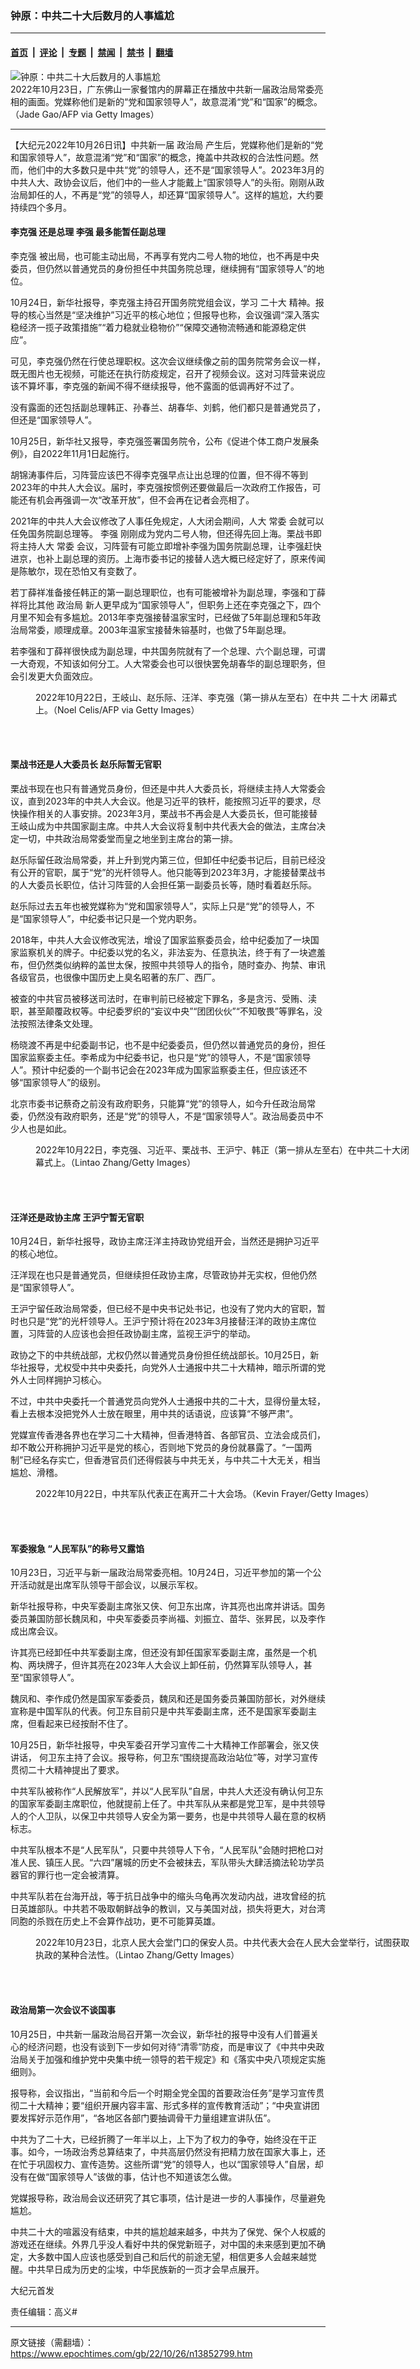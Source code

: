 ### 钟原：中共二十大后数月的人事尴尬

---

#### [首页](../../../..?n13852799) &nbsp;|&nbsp; [评论](../../../../../epoch-comment?n13852799) &nbsp;|&nbsp; [专题](../../../../../epoch-special?n13852799) &nbsp;|&nbsp; [禁闻](../../../../../epoch-news?n13852799) &nbsp;|&nbsp; [禁书](../../../../../books?n13852799) &nbsp;|&nbsp; [翻墙](https://github.com/gfw-breaker/nogfw/blob/master/README.md?n13852799)


<div><img alt="钟原：中共二十大后数月的人事尴尬" class="attachment-djy_600_400 size-djy_600_400 wp-post-image" src="https://i.epochtimes.com/assets/uploads/2022/10/id13852806-GettyImages-1244162294_light-600x400.jpg"/>
<div class="caption">
 2022年10月23日，广东佛山一家餐馆内的屏幕正在播放中共新一届政治局常委亮相的画面。党媒称他们是新的“党和国家领导人”，故意混淆“党”和“国家”的概念。（Jade Gao/AFP via Getty Images）
</div></div><hr/><div class="post_content" id="artbody" itemprop="articleBody">
 <!-- article content begin -->
 <p>
  【大纪元2022年10月26日讯】中共新一届
  <ok href="https://www.epochtimes.com/gb/tag/%E6%94%BF%E6%B2%BB%E5%B1%80.html">
   政治局
  </ok>
  产生后，党媒称他们是新的“党和国家领导人”，故意混淆“党”和“国家”的概念，掩盖中共政权的合法性问题。然而，他们中的大多数只是中共“党”的领导人，还不是“国家领导人”。2023年3月的中共人大、政协会议后，他们中的一些人才能戴上“国家领导人”的头衔。刚刚从政治局卸任的人，不再是“党”的领导人，却还算“国家领导人”。这样的尴尬，大约要持续四个多月。
 </p>
 <h4>
  <ok href="https://www.epochtimes.com/gb/tag/%E6%9D%8E%E5%85%8B%E5%BC%BA.html">
   李克强
  </ok>
  还是总理
  <ok href="https://www.epochtimes.com/gb/tag/%E6%9D%8E%E5%BC%BA.html">
   李强
  </ok>
  最多能暂任副总理
 </h4>
 <p>
  <ok href="https://www.epochtimes.com/gb/tag/%E6%9D%8E%E5%85%8B%E5%BC%BA.html">
   李克强
  </ok>
  被出局，也可能主动出局，不再享有党内二号人物的地位，也不再是中央委员，但仍然以普通党员的身份担任中共国务院总理，继续拥有“国家领导人”的地位。
 </p>
 <p>
  10月24日，新华社报导，李克强主持召开国务院党组会议，学习
  <ok href="https://www.epochtimes.com/gb/tag/%E4%BA%8C%E5%8D%81%E5%A4%A7.html">
   二十大
  </ok>
  精神。报导的核心当然是“坚决维护”习近平的核心地位；但报导也称，会议强调“深入落实稳经济一揽子政策措施”“着力稳就业稳物价”“保障交通物流畅通和能源稳定供应”。
 </p>
 <p>
  可见，李克强仍然在行使总理职权。这次会议继续像之前的国务院常务会议一样，既无图片也无视频，可能还在执行防疫规定，召开了视频会议。这对习阵营来说应该不算坏事，李克强的新闻不得不继续报导，他不露面的低调再好不过了。
 </p>
 <p>
  没有露面的还包括副总理韩正、孙春兰、胡春华、刘鹤，他们都只是普通党员了，但还是“国家领导人”。
 </p>
 <p>
  10月25日，新华社又报导，李克强签署国务院令，公布《促进个体工商户发展条例》，自2022年11月1日起施行。
 </p>
 <p>
  胡锦涛事件后，习阵营应该巴不得李克强早点让出总理的位置，但不得不等到2023年的中共人大会议。届时，李克强按惯例还要做最后一次政府工作报告，可能还有机会再强调一次“改革开放”，但不会再在记者会亮相了。
 </p>
 <p>
  2021年的中共人大会议修改了人事任免规定，人大闭会期间，人大
  <ok href="https://www.epochtimes.com/gb/tag/%E5%B8%B8%E5%A7%94.html">
   常委
  </ok>
  会就可以任免国务院副总理等。
  <ok href="https://www.epochtimes.com/gb/tag/%E6%9D%8E%E5%BC%BA.html">
   李强
  </ok>
  刚刚成为党内二号人物，但还得先回上海。栗战书即将主持人大
  <ok href="https://www.epochtimes.com/gb/tag/%E5%B8%B8%E5%A7%94.html">
   常委
  </ok>
  会议，习阵营有可能立即增补李强为国务院副总理，让李强赶快进京，也补上副总理的资历。上海市委书记的接替人选大概已经定好了，原来传闻是陈敏尔，现在恐怕又有变数了。
 </p>
 <p>
  若丁薛祥准备接任韩正的第一副总理职位，也有可能被增补为副总理，李强和丁薛祥将比其他
  <ok href="https://www.epochtimes.com/gb/tag/%E6%94%BF%E6%B2%BB%E5%B1%80.html">
   政治局
  </ok>
  新人更早成为“国家领导人”，但职务上还在李克强之下，四个月里不知会有多尴尬。2013年李克强接替温家宝时，已经做了5年副总理和5年政治局常委，顺理成章。2003年温家宝接替朱镕基时，也做了5年副总理。
 </p>
 <p>
  若李强和丁薛祥很快成为副总理，中共国务院就有了一个总理、六个副总理，可谓一大奇观，不知该如何分工。人大常委会也可以很快罢免胡春华的副总理职务，但会引发更大负面效应。
 </p>
 <figure aria-describedby="caption-attachment-13852807" class="wp-caption aligncenter" id="attachment_13852807" style="width: 600px">
  <ok href="https://i.epochtimes.com/assets/uploads/2022/10/id13852807-GettyImages-1244134618_light.jpg" target="_blank">
   <img alt="" class="size-large wp-image-13852807" src="https://i.epochtimes.com/assets/uploads/2022/10/id13852807-GettyImages-1244134618_light-600x400.jpg"/>
  </ok>
  <br/><figcaption class="wp-caption-text" id="caption-attachment-13852807">
   2022年10月22日，王岐山、赵乐际、汪洋、李克强（第一排从左至右）在中共
   <ok href="https://www.epochtimes.com/gb/tag/%E4%BA%8C%E5%8D%81%E5%A4%A7.html">
    二十大
   </ok>
   闭幕式上。（Noel Celis/AFP via Getty Images）
  </figcaption><br/>
 </figure><br/>
 <h4>
  栗战书还是人大委员长 赵乐际暂无官职
 </h4>
 <p>
  栗战书现在也只有普通党员身份，但还是中共人大委员长，将继续主持人大常委会议，直到2023年的中共人大会议。他是习近平的铁杆，能按照习近平的要求，尽快操作相关的人事安排。2023年3月，栗战书不再会是人大委员长，但可能接替王岐山成为中共国家副主席。中共人大会议将复制中共代表大会的做法，主席台决定一切，中共政治局常委堂而皇之地坐到主席台的第一排。
 </p>
 <p>
  赵乐际留任政治局常委，并上升到党内第三位，但卸任中纪委书记后，目前已经没有公开的官职，属于“党”的光杆领导人。他只能等到2023年3月，才能接替栗战书的人大委员长职位，估计习阵营的人会担任第一副委员长等，随时看着赵乐际。
 </p>
 <p>
  赵乐际过去五年也被党媒称为“党和国家领导人”，实际上只是“党”的领导人，不是“国家领导人”，中纪委书记只是一个党内职务。
 </p>
 <p>
  2018年，中共人大会议修改宪法，增设了国家监察委员会，给中纪委加了一块国家监察机关的牌子。中纪委以党的名义，非法妄为、任意执法，终于有了一块遮羞布，但仍然类似纳粹的盖世太保，按照中共领导人的指令，随时查办、拘禁、审讯各级官员，也很像中国历史上臭名昭著的东厂、西厂。
 </p>
 <p>
  被查的中共官员被移送司法时，在审判前已经被定下罪名，多是贪污、受贿、渎职，甚至颠覆政权等。中纪委罗织的“妄议中央”“团团伙伙”“不知敬畏”等罪名，没法按照法律条文处理。
 </p>
 <p>
  杨晓渡不再是中纪委副书记，也不是中纪委委员，但仍然以普通党员的身份，担任国家监察委主任。李希成为中纪委书记，也只是“党”的领导人，不是“国家领导人”。预计中纪委的一个副书记会在2023年成为国家监察委主任，但应该还不够“国家领导人”的级别。
 </p>
 <p>
  北京市委书记蔡奇之前没有政府职务，只能算“党”的领导人，如今升任政治局常委，仍然没有政府职务，还是“党”的领导人，不是“国家领导人”。政治局委员中不少人也是如此。
 </p>
 <figure aria-describedby="caption-attachment-13852808" class="wp-caption aligncenter" id="attachment_13852808" style="width: 600px">
  <ok href="https://i.epochtimes.com/assets/uploads/2022/10/id13852808-GettyImages-1435474417_light.jpg" target="_blank">
   <img alt="" class="size-large wp-image-13852808" src="https://i.epochtimes.com/assets/uploads/2022/10/id13852808-GettyImages-1435474417_light-600x400.jpg"/>
  </ok>
  <br/><figcaption class="wp-caption-text" id="caption-attachment-13852808">
   2022年10月22日，李克强、习近平、栗战书、王沪宁、韩正（第一排从左至右）在中共二十大闭幕式上。（Lintao Zhang/Getty Images）
  </figcaption><br/>
 </figure><br/>
 <h4>
  汪洋还是政协主席 王沪宁暂无官职
 </h4>
 <p>
  10月24日，新华社报导，政协主席汪洋主持政协党组开会，当然还是拥护习近平的核心地位。
 </p>
 <p>
  汪洋现在也只是普通党员，但继续担任政协主席，尽管政协并无实权，但他仍然是“国家领导人”。
 </p>
 <p>
  王沪宁留任政治局常委，但已经不是中央书记处书记，也没有了党内大的官职，暂时也只是“党”的光杆领导人。王沪宁预计将在2023年3月接替汪洋的政协主席位置，习阵营的人应该也会担任政协副主席，监视王沪宁的举动。
 </p>
 <p>
  政协之下的中共统战部，尤权仍然以普通党员身份担任统战部长。10月25日，新华社报导，尤权受中共中央委托，向党外人士通报中共二十大精神，暗示所谓的党外人士同样拥护习核心。
 </p>
 <p>
  不过，中共中央委托一个普通党员向党外人士通报中共的二十大，显得份量太轻，看上去根本没把党外人士放在眼里，用中共的话语说，应该算“不够严肃”。
 </p>
 <p>
  党媒宣传香港各界也在学习二十大精神，但香港特首、各部官员、立法会成员们，却不敢公开称拥护习近平是党的核心，否则地下党员的身份就暴露了。“一国两制”已经名存实亡，但香港官员们还得假装与中共无关，与中共二十大无关，相当尴尬、滑稽。
 </p>
 <figure aria-describedby="caption-attachment-13852812" class="wp-caption aligncenter" id="attachment_13852812" style="width: 600px">
  <ok href="https://i.epochtimes.com/assets/uploads/2022/10/id13852812-GettyImages-1435523829_light.jpg" target="_blank">
   <img alt="" class="size-large wp-image-13852812" src="https://i.epochtimes.com/assets/uploads/2022/10/id13852812-GettyImages-1435523829_light-600x401.jpg"/>
  </ok>
  <br/><figcaption class="wp-caption-text" id="caption-attachment-13852812">
   2022年10月22日，中共军队代表正在离开二十大会场。（Kevin Frayer/Getty Images）
  </figcaption><br/>
 </figure><br/>
 <h4>
  军委猴急 “人民军队”的称号又露馅
 </h4>
 <p>
  10月23日，习近平与新一届政治局常委亮相。10月24日，习近平参加的第一个公开活动就是出席军队领导干部会议，以展示军权。
 </p>
 <p>
  新华社报导称，中央军委副主席张又侠、何卫东出席，许其亮也出席并讲话。国务委员兼国防部长魏凤和，中央军委委员李尚福、刘振立、苗华、张昇民，以及李作成出席会议。
 </p>
 <p>
  许其亮已经卸任中共军委副主席，但还没有卸任国家军委副主席，虽然是一个机构、两块牌子，但许其亮在2023年人大会议上卸任前，仍然算军队领导人，甚至“国家领导人”。
 </p>
 <p>
  魏凤和、李作成仍然是国家军委委员，魏凤和还是国务委员兼国防部长，对外继续宣称是中国军队的代表。何卫东目前只是中共军委副主席，还不是国家军委副主席，但看起来已经按耐不住了。
 </p>
 <p>
  10月25日，新华社报导，中央军委召开学习宣传二十大精神工作部署会，张又侠讲话， 何卫东主持了会议。报导称，何卫东“围绕提高政治站位”等，对学习宣传贯彻二十大精神提出了要求。
 </p>
 <p>
  中共军队被称作“人民解放军”，并以“人民军队”自居，中共人大还没有确认何卫东的国家军委副主席职位，他就提前上任了。中共军队从来都是党卫军，是中共领导人的个人卫队，以保卫中共领导人安全为第一要务，也是中共领导人最在意的权柄标志。
 </p>
 <p>
  中共军队根本不是“人民军队”，只要中共领导人下令，“人民军队”会随时把枪口对准人民、镇压人民。“六四”屠城的历史不会被抹去，军队带头大肆活摘法轮功学员器官的罪行也一定会被清算。
 </p>
 <p>
  中共军队若在台海开战，等于抗日战争中的缩头乌龟再次发动内战，进攻曾经的抗日英雄部队。中共若不吸取朝鲜战争的教训，又与美国对战，损失将更大，对台湾同胞的杀戮在历史上不会算作战功，更不可能算英雄。
 </p>
 <figure aria-describedby="caption-attachment-13852823" class="wp-caption aligncenter" id="attachment_13852823" style="width: 600px">
  <ok href="https://i.epochtimes.com/assets/uploads/2022/10/id13852823-GettyImages-1435874726.jpg" target="_blank">
   <img alt="" class="size-large wp-image-13852823" src="https://i.epochtimes.com/assets/uploads/2022/10/id13852823-GettyImages-1435874726-600x400.jpg"/>
  </ok>
  <br/><figcaption class="wp-caption-text" id="caption-attachment-13852823">
   2022年10月23日，北京人民大会堂门口的保安人员。中共代表大会在人民大会堂举行，试图获取执政的某种合法性。（Lintao Zhang/Getty Images）
  </figcaption><br/>
 </figure><br/>
 <h4>
  政治局第一次会议不谈国事
 </h4>
 <p>
  10月25日，中共新一届政治局召开第一次会议，新华社的报导中没有人们普遍关心的经济问题，也没有谈到下一步如何对待“清零”防疫，而是审议了《中共中央政治局关于加强和维护党中央集中统一领导的若干规定》和《落实中央八项规定实施细则》。
 </p>
 <p>
  报导称，会议指出，“当前和今后一个时期全党全国的首要政治任务”是学习宣传贯彻二十大精神；要“组织开展内容丰富、形式多样的宣传教育活动”；“中央宣讲团要发挥好示范作用”，“各地区各部门要抽调骨干力量组建宣讲队伍”。
 </p>
 <p>
  中共为了二十大，已经折腾了一年半以上，上下为了权力的争夺，始终没在干正事。如今，一场政治秀总算结束了，中共高层仍然没有把精力放在国家大事上，还在忙于巩固权力、宣传造势。这些所谓“党”的领导人，也以“国家领导人”自居，却没有在做“国家领导人”该做的事，估计也不知道该怎么做。
 </p>
 <p>
  党媒报导称，政治局会议还研究了其它事项，估计是进一步的人事操作，尽量避免尴尬。
 </p>
 <p>
  中共二十大的喧嚣没有结束，中共的尴尬越来越多，中共为了保党、保个人权威的游戏还在继续。外界几乎没人看好中共的保党新班子，对中国的未来感到更加不确定，大多数中国人应该也感受到自己和后代的前途无望，相信更多人会越来越觉醒。中共早日成为历史的尘埃，中华民族新的一页才会早点展开。
 </p>
 <p>
  大纪元首发
 </p>
 <p>
  责任编辑：高义#
 </p>
 <!-- article content end -->
 <div id="below_article_ad">
 </div>
</div>


---

原文链接（需翻墙）：https://www.epochtimes.com/gb/22/10/26/n13852799.htm